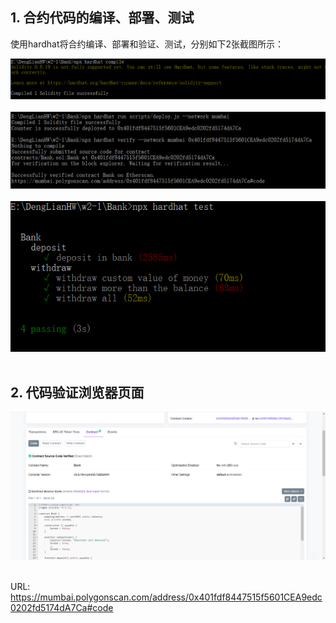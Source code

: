 ## 1. 合约代码的编译、部署、测试<br>

使用hardhat将合约编译、部署和验证、测试，分别如下2张截图所示：<br>

![w2-1](IMG_Compile.png)<br><br>
![w2-1](IMG_Deploy&Verification.png)<br><br>
![w2-1](IMG_Test.png)<br><br>

## 2. 代码验证浏览器页面<br>

![w2-1](IMG_Verified_Browser2.png)<br><br>

URL: https://mumbai.polygonscan.com/address/0x401fdf8447515f5601CEA9edc0202fd5174dA7Ca#code
